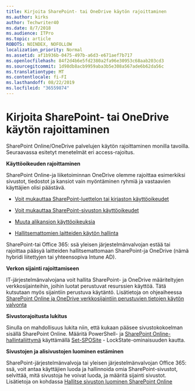 ```yaml
---
title: Kirjoita SharePoint- tai OneDrive käytön rajoittaminen
ms.author: kirks
author: Techwriter40
ms.date: 8/7/2018
ms.audience: ITPro
ms.topic: article
ROBOTS: NOINDEX, NOFOLLOW
localization_priority: Normal
ms.assetid: af1b936b-0475-497b-a6d3-e671aef7b717
ms.openlocfilehash: 84f2d4b6e5fd2380a2fa96e30953c68aab203cd3
ms.sourcegitcommit: 1d98db8acb9959aba3b5e308a567ade6b62da56c
ms.translationtype: MT
ms.contentlocale: fi-FI
ms.lasthandoff: 08/22/2019
ms.locfileid: "36559874"
---
```

# <a name="restrict-access-in-sharepoint-or-onedrive"></a>Kirjoita SharePoint- tai OneDrive käytön rajoittaminen

SharePoint Online/OneDrive palvelujen käytön rajoittaminen monilla tavoilla. Seuraavassa esitetyt menetelmät eri access-rajoitus. 

**Käyttöoikeuden rajoittaminen**

SharePoint Online-ja liiketoiminnan OneDrive olemme rajoittaa esimerkiksi sivustot, tiedostot ja kansiot vain myöntäminen ryhmiä ja vastaavien käyttäjien olisi päästävä.

- [Voit mukauttaa SharePoint-luettelon tai kirjaston käyttöoikeudet](https://support.office.com/article/Customize-permissions-for-a-SharePoint-list-or-library-02d770f3-59eb-4910-a608-5f84cc297782)

- [Voit mukauttaa SharePoint-sivuston käyttöoikeudet](https://docs.microsoft.com/sharepoint/customize-sharepoint-site-permissions)

- [Muuta alikansion käyttöoikeuksia](https://support.office.com/article/Change-the-permissions-on-a-subfolder-5427BD7C-F20A-4F75-8CF2-5359DD45A1A6)

- [Hallitsemattomien laitteiden käytön hallinta](https://docs.microsoft.com/sharepoint/control-access-from-unmanaged-devices)

SharePoint-tai Office 365: ssä yleisen järjestelmänvalvojan estää tai rajoittaa pääsyä laitteiden hallitsemattomaan SharePoint-ja OneDrive (nämä hybridi liitettyjen tai yhteensopiva Intune AD).

**Verkon sijainti rajoittamiseen**

IT-järjestelmänvalvojana voit hallita SharePoint- ja OneDrive määriteltyjen verkkosijainteihin, joihin luotat perustuvat resurssien käyttöä. Tätä kutsutaan myös sijaintiin perustuva käytäntö. Lisätietoja on ohjeaiheessa [SharePoint Online ja OneDrive verkkosijaintiin perustuvien tietojen käytön valvonta](https://docs.microsoft.com/sharepoint/control-access-based-on-network-location)

**Sivustorajoitusta lukitus** 

Sinulla on mahdollisuus lukita niin, että kukaan pääsee sivustokokoelman sisällä SharePoint Online. Määritä PowerShell- ja [SharePoint Online-hallintaliittymä](https://docs.microsoft.com/powershell/sharepoint/sharepoint-online/connect-sharepoint-online?view=sharepoint-ps) käyttämällä [Set-SPOSite](https://docs.microsoft.com/powershell/module/sharepoint-online/set-sposite?view=sharepoint-ps) - LockState-ominaisuuden kautta.

**Sivustojen ja alisivustojen luominen estäminen**

SharePoint-järjestelmänvalvoja tai yleisen järjestelmänvalvojan Office 365: ssä, voit antaa käyttäjien luoda ja hallinnoida omia SharePoint-sivustot, selvittää, mitä sivustoja he voivat luoda, ja määritä sijainti sivustot. Lisätietoja on kohdassa [Hallitse sivuston luominen SharePoint Online](https://docs.microsoft.com/sharepoint/manage-site-creation)

